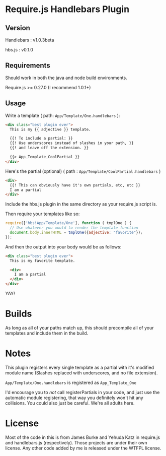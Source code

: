 # Require.js Handlebars Plugin

## Version

Handlebars : v1.0.3beta

hbs.js     : v0.1.0

## Requirements

Should work in both the java and node build environments.

Require.js >= 0.27.0 (I recommend 1.0.1+)

## Usage

Write a template ( path: `App/Template/One.handlebars` ):

```html
<div class="best plugin ever">
  This is my {{ adjective }} template.

  {{! To include a partial: }}
  {{! Use underscores instead of slashes in your path, }}
  {{! and leave off the extension. }}

  {{> App_Template_CoolPartial }}
</div>
```

Here's the partial (optional) ( path : `App/Template/CoolPartial.handlebars` )

```html
<div>
  {{! This can obviously have it's own partials, etc, etc }}
  I am a partial
</div>
```

Include the hbs.js plugin in the same directory as your require.js script is.

Then require your templates like so:

```javascript
require(['hbs!App/Template/One'], function ( tmplOne ) {
  // Use whatever you would to render the template function
  document.body.innerHTML = tmplOne({adjective: "favorite"});
});
```

And then the output into your body would be as follows:

```html
<div class="best plugin ever">
  This is my favorite template.

  <div>
    I am a partial
  </div>
</div>

```

YAY!

# Builds

As long as all of your paths match up, this should precompile all of your templates and include them in the build.

# Notes

This plugin registers every single template as a partial with it's modified module name (Slashes replaced with underscores, and no file extension). 

`App/Template/One.handlebars` is registered as `App_Template_One`

I'd encourage you to _not_ call registerPartials in your code, and just use the automatic module registering, that way you definitely won't hit any collisions. You could also just be careful. We're all adults here.

# License

Most of the code in this is from James Burke and Yehuda Katz in require.js and handlebars.js (respectively). Those projects are under their own license. Any other code added by me is released under the WTFPL license.
